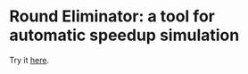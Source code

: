 # Round Eliminator: a tool for automatic speedup simulation

Try it [here](https://users.aalto.fi/~olivetd1/round-eliminator/).
